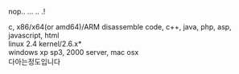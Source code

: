 nop..
...
..
.!

c, x86/x64(or amd64)/ARM disassemble code, c++, java, php, asp, javascript, html<br>
linux 2.4 kernel/2.6.x*<br>
windows xp sp3, 2000 server, mac osx<br>
다아는정도입니다
